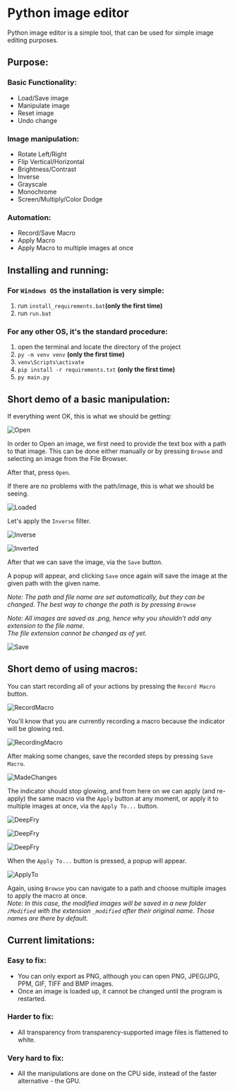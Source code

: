 # Python image editor
Python image editor is a simple tool, that can be used for simple image editing purposes.

## Purpose:

### Basic Functionality:
- Load/Save image
- Manipulate image
- Reset image
- Undo change

### Image manipulation:
- Rotate Left/Right
- Flip Vertical/Horizontal 
- Brightness/Contrast
- Inverse
- Grayscale
- Monochrome
- Screen/Multiply/Color Dodge

### Automation:
- Record/Save Macro
- Apply Macro
- Apply Macro to multiple images at once

## Installing and running:
### For ``Windows OS`` the installation is very simple:
1. run ``install_requirements.bat``**(only the first time)**
2. run ``run.bat``

### For any other OS, it's the standard procedure:
1. open the terminal and locate the directory of the project
2. ``py -m venv venv`` **(only the first time)**
3. ``venv\Scripts\activate``
4. ``pip install -r requirements.txt`` **(only the first time)**
5. ``py main.py``

## Short demo of a basic manipulation:
If everything went OK, this is what we should be getting:

![Open](utils/Demo1/Open.png)

In order to Open an image, we first need to provide the text box with a path to that image. This can be done either manually or by pressing ``Browse`` and selecting an image from the File Browser.

After that, press ``Open``.

If there are no problems with the path/image, this is what we should be seeing.

![Loaded](utils/Demo1/Loaded.png)

Let's apply the ``Inverse`` filter.

![Inverse](utils/Demo1/Inverse.png)

![Inverted](utils/Demo1/Inverted.png)

After that we can save the image, via the ``Save`` button.

A popup will appear, and clicking ``Save`` once again will save the image at the given path with the given name.

*Note: The path and file name are set automatically, but they can be changed. The best way to change the path is by pressing ``Browse``*

*Note: All images are saved as .png, hence why you shouldn't add any extension to the file name.  
The file extension cannot be changed as of yet.*

![Save](utils/Demo1/Save.png)

## Short demo of using macros:

You can start recording all of your actions by pressing the ``Record Macro`` button.

![RecordMacro](utils/Demo2/RecordMacro.png)

You'll know that you are currently recording a macro because the indicator will be glowing red.

![RecordingMacro](utils/Demo2/RecordingMacro.png)

After making some changes, save the recorded steps by pressing ``Save Macro``.

![MadeChanges](utils/Demo2/AppliedSomeChanges.png)

The indicator should stop glowing, and from here on we can apply (and re-apply) the same macro via the ``Apply`` button at any moment, or apply it to multiple images at once, via the ``Apply To...`` button.


![DeepFry](utils/Demo2/StageOne.png)

![DeepFry](utils/Demo2/StageTwo.png)

![DeepFry](utils/Demo2/StageThree.png)

When the ``Apply To...`` button is pressed, a popup will appear.

![ApplyTo](utils/Demo2/ApplyToPopup.png)

Again, using ``Browse`` you can navigate to a path and choose multiple images to apply the macro at once.  
*Note: In this case, the modified images will be saved in a new folder ``/Modified`` with the extension ``_modified`` after their original name. Those names are there by default.*

## Current limitations:
### Easy to fix:
- You can only export as PNG, although you can open PNG, JPEG/JPG, PPM, GIF, TIFF and BMP images.
- Once an image is loaded up, it cannot be changed until the program is restarted.
### Harder to fix:
- All transparency from transparency-supported image files is flattened to white.
### Very hard to fix:
- All the manipulations are done on the CPU side, instead of the faster alternative - the GPU.
